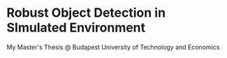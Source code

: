 # Robust Object Detection in SImulated Environment

My Master's Thesis @ Budapest University of Technology and Economics
